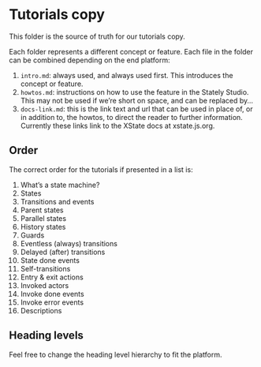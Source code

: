 # Tutorials copy

This folder is the source of truth for our tutorials copy.

Each folder represents a different concept or feature. Each file in the folder can be combined depending on the end platform:

1. `intro.md`: always used, and always used first. This introduces the concept or feature.
2. `howtos.md`: instructions on how to use the feature in the Stately Studio. This may not be used if we’re short on space, and can be replaced by…
3. `docs-link.md`: this is the link text and url that can be used in place of, or in addition to, the howtos, to direct the reader to further information. Currently these links link to the XState docs at xstate.js.org.

## Order

The correct order for the tutorials if presented in a list is:

1. What’s a state machine?
2. States
3. Transitions and events
4. Parent states
5. Parallel states
6. History states
7. Guards
8. Eventless (always) transitions
9. Delayed (after) transitions
10. State done events
11. Self-transitions
12. Entry & exit actions
13. Invoked actors
14. Invoke done events
15. Invoke error events
16. Descriptions

## Heading levels

Feel free to change the heading level hierarchy to fit the platform.